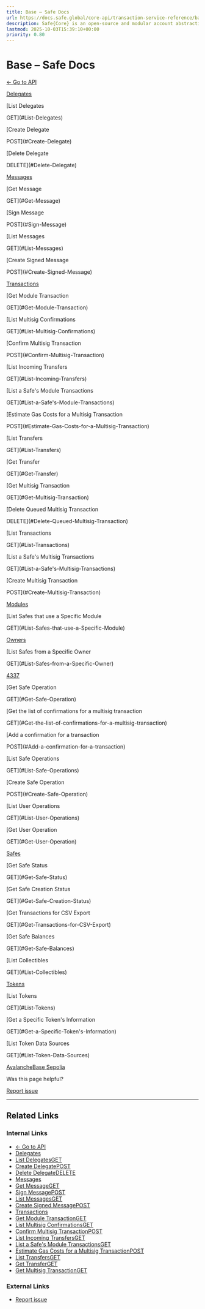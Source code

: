 ```yaml
---
title: Base – Safe Docs
url: https://docs.safe.global/core-api/transaction-service-reference/base
description: Safe{Core} is an open-source and modular account abstraction stack. Learn about its features and how to use it.
lastmod: 2025-10-03T15:39:10+00:00
priority: 0.80
---
```


# Base – Safe Docs

[← Go to API](/core-api/transaction-service-overview)

[Delegates](#Delegates)

[List Delegates

GET](#List-Delegates)

[Create Delegate

POST](#Create-Delegate)

[Delete Delegate

DELETE](#Delete-Delegate)

[Messages](#Messages)

[Get Message

GET](#Get-Message)

[Sign Message

POST](#Sign-Message)

[List Messages

GET](#List-Messages)

[Create Signed Message

POST](#Create-Signed-Message)

[Transactions](#Transactions)

[Get Module Transaction

GET](#Get-Module-Transaction)

[List Multisig Confirmations

GET](#List-Multisig-Confirmations)

[Confirm Multisig Transaction

POST](#Confirm-Multisig-Transaction)

[List Incoming Transfers

GET](#List-Incoming-Transfers)

[List a Safe's Module Transactions

GET](#List-a-Safe's-Module-Transactions)

[Estimate Gas Costs for a Multisig Transaction

POST](#Estimate-Gas-Costs-for-a-Multisig-Transaction)

[List Transfers

GET](#List-Transfers)

[Get Transfer

GET](#Get-Transfer)

[Get Multisig Transaction

GET](#Get-Multisig-Transaction)

[Delete Queued Multisig Transaction

DELETE](#Delete-Queued-Multisig-Transaction)

[List Transactions

GET](#List-Transactions)

[List a Safe's Multisig Transactions

GET](#List-a-Safe's-Multisig-Transactions)

[Create Multisig Transaction

POST](#Create-Multisig-Transaction)

[Modules](#Modules)

[List Safes that use a Specific Module

GET](#List-Safes-that-use-a-Specific-Module)

[Owners](#Owners)

[List Safes from a Specific Owner

GET](#List-Safes-from-a-Specific-Owner)

[4337](#4337)

[Get Safe Operation

GET](#Get-Safe-Operation)

[Get the list of confirmations for a multisig transaction

GET](#Get-the-list-of-confirmations-for-a-multisig-transaction)

[Add a confirmation for a transaction

POST](#Add-a-confirmation-for-a-transaction)

[List Safe Operations

GET](#List-Safe-Operations)

[Create Safe Operation

POST](#Create-Safe-Operation)

[List User Operations

GET](#List-User-Operations)

[Get User Operation

GET](#Get-User-Operation)

[Safes](#Safes)

[Get Safe Status

GET](#Get-Safe-Status)

[Get Safe Creation Status

GET](#Get-Safe-Creation-Status)

[Get Transactions for CSV Export

GET](#Get-Transactions-for-CSV-Export)

[Get Safe Balances

GET](#Get-Safe-Balances)

[List Collectibles

GET](#List-Collectibles)

[Tokens](#Tokens)

[List Tokens

GET](#List-Tokens)

[Get a Specific Token's Information

GET](#Get-a-Specific-Token's-Information)

[List Token Data Sources

GET](#List-Token-Data-Sources)

[Avalanche](/core-api/transaction-service-reference/avalanche "Avalanche")[Base Sepolia](/core-api/transaction-service-reference/base-sepolia "Base Sepolia")

Was this page helpful?

[Report issue](https://github.com/safe-global/safe-docs/issues/new?assignees=&labels=nextra-feedback&projects=&template=nextra-feedback.yml&title=%5BFeedback%5D+)

---

## Related Links

### Internal Links

- [← Go to API](https://docs.safe.global/core-api/transaction-service-overview)
- [Delegates](https://docs.safe.global/core-api/transaction-service-reference/base#Delegates)
- [List DelegatesGET](https://docs.safe.global/core-api/transaction-service-reference/base#List-Delegates)
- [Create DelegatePOST](https://docs.safe.global/core-api/transaction-service-reference/base#Create-Delegate)
- [Delete DelegateDELETE](https://docs.safe.global/core-api/transaction-service-reference/base#Delete-Delegate)
- [Messages](https://docs.safe.global/core-api/transaction-service-reference/base#Messages)
- [Get MessageGET](https://docs.safe.global/core-api/transaction-service-reference/base#Get-Message)
- [Sign MessagePOST](https://docs.safe.global/core-api/transaction-service-reference/base#Sign-Message)
- [List MessagesGET](https://docs.safe.global/core-api/transaction-service-reference/base#List-Messages)
- [Create Signed MessagePOST](https://docs.safe.global/core-api/transaction-service-reference/base#Create-Signed-Message)
- [Transactions](https://docs.safe.global/core-api/transaction-service-reference/base#Transactions)
- [Get Module TransactionGET](https://docs.safe.global/core-api/transaction-service-reference/base#Get-Module-Transaction)
- [List Multisig ConfirmationsGET](https://docs.safe.global/core-api/transaction-service-reference/base#List-Multisig-Confirmations)
- [Confirm Multisig TransactionPOST](https://docs.safe.global/core-api/transaction-service-reference/base#Confirm-Multisig-Transaction)
- [List Incoming TransfersGET](https://docs.safe.global/core-api/transaction-service-reference/base#List-Incoming-Transfers)
- [List a Safe's Module TransactionsGET](https://docs.safe.global/core-api/transaction-service-reference/base#List-a-Safe's-Module-Transactions)
- [Estimate Gas Costs for a Multisig TransactionPOST](https://docs.safe.global/core-api/transaction-service-reference/base#Estimate-Gas-Costs-for-a-Multisig-Transaction)
- [List TransfersGET](https://docs.safe.global/core-api/transaction-service-reference/base#List-Transfers)
- [Get TransferGET](https://docs.safe.global/core-api/transaction-service-reference/base#Get-Transfer)
- [Get Multisig TransactionGET](https://docs.safe.global/core-api/transaction-service-reference/base#Get-Multisig-Transaction)

### External Links

- [Report issue](https://github.com/safe-global/safe-docs/issues/new?assignees=&labels=nextra-feedback&projects=&template=nextra-feedback.yml&title=%5BFeedback%5D+)
